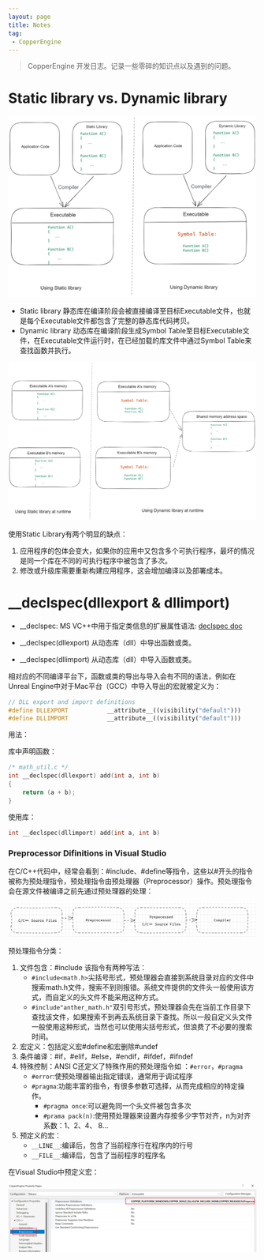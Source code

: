 ```yaml
---
layout: page
title: Notes
tag: 
 - CopperEngine
---
```


> CopperEngine 开发日志。记录一些零碎的知识点以及遇到的问题。

# Static library vs. Dynamic library

![image-20220504172817314](../../assets/img/StaticLibrary_vs._DynamicLibray_Compiler.png)

* Static library 静态库在编译阶段会被直接编译至目标Executable文件，也就是每个Executable文件都包含了完整的静态库代码拷贝。
* Dynamic library 动态库在编译阶段生成Symbol Table至目标Executable文件，在Executable文件运行时，在已经加载的库文件中通过Symbol Table来查找函数并执行。

![image-20220504171941850](../../assets/img/StaticLibrary_vs._DynamicLibray_Runtime.png)

使用Static Library有两个明显的缺点：

1. 应用程序的包体会变大，如果你的应用中又包含多个可执行程序，最坏的情况是同一个库在不同的可执行程序中被包含了多次。
2. 修改或升级库需要重新构建应用程序，这会增加编译以及部署成本。

# __declspec(dllexport & dllimport)

* __declspec: MS VC++中用于指定类信息的扩展属性语法: [declspec doc](https://docs.microsoft.com/en-us/cpp/cpp/declspec?view=msvc-170)

* __declspec(dllexport) 从动态库（dll）中导出函数或类。

* __declspec(dllimport) 从动态库（dll）中导入函数或类。

相对应的不同编译平台下，函数或类的导出与导入会有不同的语法，例如在Unreal Engine中对于Mac平台（GCC）中导入导出的宏就被定义为：

```c++
// DLL export and import definitions
#define DLLEXPORT			__attribute__((visibility("default")))
#define DLLIMPORT			__attribute__((visibility("default")))
```

用法：

库中声明函数：

```c
/* math_util.c */
int __declspec(dllexport) add(int a, int b)
{
    return (a + b);
}
```

使用库：

```c
int __declspec(dllimport) add(int a, int b)
```

### Preprocessor Difinitions in Visual Studio

在C/C++代码中，经常会看到：#include、#define等指令，这些以#开头的指令被称为预处理指令，预处理指令由预处理器（Preprocessor）操作。预处理指令会在源文件被编译之前先通过预处理器的处理：

![image-20220519112320822](./Images/Notes/image-20220519112320822.png)

预处理指令分类：

1. 文件包含：#include 该指令有两种写法：
   - `#include<math.h>`尖括号形式，预处理器会直接到系统目录对应的文件中搜索math.h文件，搜索不到则报错。系统文件提供的文件头一般使用该方式，而自定义的头文件不能采用这种方式。
   - `#include"anther_math.h"`双引号形式，预处理器会先在当前工作目录下查找该文件，如果搜索不到再去系统目录下查找。所以一般自定义头文件一般使用这种形式，当然也可以使用尖括号形式，但浪费了不必要的搜索时间。
2. 宏定义：包括定义宏#define和宏删除#undef
3. 条件编译：#if，#elif，#else，#endif，#ifdef，#ifndef
4. 特殊控制：ANSI C还定义了特殊作用的预处理指令如 ：`#error`，`#pragma`
   - `#error`:使预处理器输出指定错误，通常用于调试程序
   - `#pragma`:功能丰富的指令，有很多参数可选择，从而完成相应的特定操作。
      - `#pragma once`:可以避免同一个头文件被包含多次
      - `#prama pack(n)`:使用预处理器来设置内存按多少字节对齐，n为对齐系数：1、2、4、 8...
5. 预定义的宏：
   - `__LINE__`:编译后，包含了当前程序行在程序内的行号
   - `__FILE__`:编译后，包含了当前程序的程序名

在Visual Studio中预定义宏：

![image-20220519224246071](./Images/Notes/image-20220519224246071.png)
